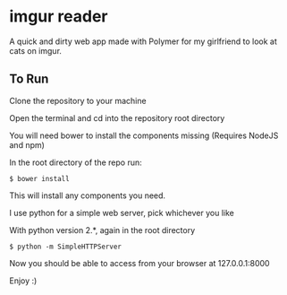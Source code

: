 imgur reader
============

A quick and dirty web app made with Polymer for my girlfriend to look at cats on imgur. 

To Run
------

Clone the repository to your machine

Open the terminal and cd into the repository root directory

You will need bower to install the components missing
(Requires NodeJS and npm)

In the root directory of the repo run:

```$ bower install```

This will install any components you need.

I use python for a simple web server, pick whichever you like

With python version 2.*, again in the root directory

```$ python -m SimpleHTTPServer```

Now you should be able to access from your browser at 127.0.0.1:8000

Enjoy :)
